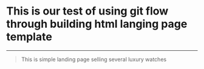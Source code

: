 # This is our test of using git flow through building html langing page template

---

> This is simple landing page selling several luxury watches
